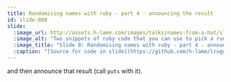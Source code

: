 ```yaml
---
title: Randomising names with ruby - part 4 - announcing the result
id: slide-008
slide:
  :image_url: http://assets.h-lame.com/images/talks/names-from-a-hat/slides/008.png
  :image_alt: "Two snippets of ruby code that you can use to pick a running order (using Array#shuffle) or pick a winner (using Array#sample) - the call to puts is highlighted; source: https://github.com/h-lame/lruggery/blob/4e02855d64a111c8ee72e1a736da7a868384a1f8/names_from_a_hat/arrays.rb; text: Pick a running order / Pick a winner; Announce"
  :image_title: "Slide 8: Randomising names with ruby - part 4 - announcing the result"
  :caption: "[Source for code in slide](https://github.com/h-lame/lruggery/blob/4e02855d64a111c8ee72e1a736da7a868384a1f8/names_from_a_hat/arrays.rb)\n"
---
```

and then announce that result (call `puts` with it).

